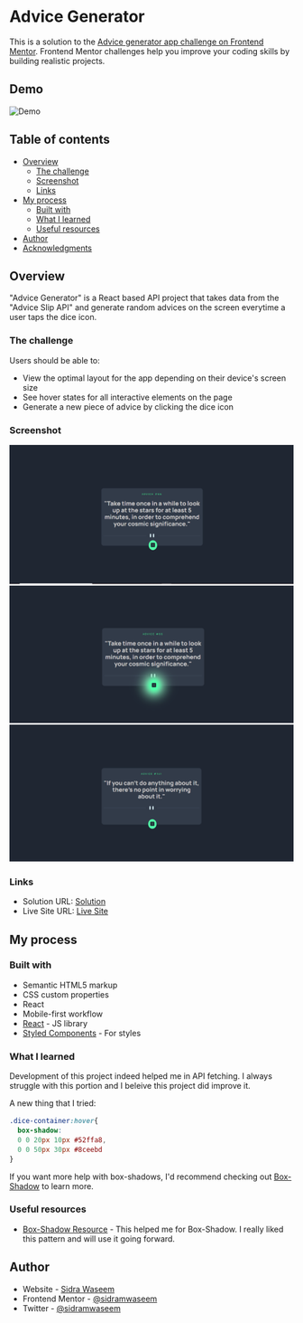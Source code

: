 # Advice Generator

This is a solution to the [Advice generator app challenge on Frontend Mentor](https://www.frontendmentor.io/challenges/advice-generator-app-QdUG-13db). Frontend Mentor challenges help you improve your coding skills by building realistic projects.

## Demo
![Demo](https://advicegenerator-react.netlify.app/)
## Table of contents

- [Overview](#overview)
  - [The challenge](#the-challenge)
  - [Screenshot](#screenshot)
  - [Links](#links)
- [My process](#my-process)
  - [Built with](#built-with)
  - [What I learned](#what-i-learned)
  - [Useful resources](#useful-resources)
- [Author](#author)
- [Acknowledgments](#acknowledgments)


## Overview
"Advice Generator" is a React based API project that takes data from the "Advice Slip API" and generate random advices on the screen everytime a user taps the dice icon.
### The challenge

Users should be able to:

- View the optimal layout for the app depending on their device's screen size
- See hover states for all interactive elements on the page
- Generate a new piece of advice by clicking the dice icon

### Screenshot

![screenshot](https://github.com/sidramwaseem/Advice-Generator/blob/main/preview/ss1.png?raw=true)
![screenshot](https://github.com/sidramwaseem/Advice-Generator/blob/main/preview/ss2.png?raw=true)
![screenshot](https://github.com/sidramwaseem/Advice-Generator/blob/main/preview/ss3.png?raw=true)



### Links

- Solution URL: [Solution](https://github.com/sidramwaseem/Advice-Generator)
- Live Site URL: [Live Site](https://advicegenerator-react.netlify.app/)

## My process

### Built with

- Semantic HTML5 markup
- CSS custom properties
- React
- Mobile-first workflow
- [React](https://reactjs.org/) - JS library
- [Styled Components](https://styled-components.com/) - For styles

### What I learned

Development of this project indeed helped me in API fetching. I always struggle with this portion and I beleive this project did improve it.

A new thing that I tried: 

```css
.dice-container:hover{
  box-shadow:
  0 0 20px 10px #52ffa8,
  0 0 50px 30px #8ceebd
}
```

If you want more help with box-shadows, I'd recommend checking out [Box-Shadow](https://codersblock.com/blog/creating-glow-effects-with-css/) to learn more.


### Useful resources

- [Box-Shadow Resource](https://codersblock.com/blog/creating-glow-effects-with-css/) - This helped me for Box-Shadow. I really liked this pattern and will use it going forward.


## Author

- Website - [Sidra Waseem](https://sidrawaseem.netlify.app/)
- Frontend Mentor - [@sidramwaseem](https://www.frontendmentor.io/profile/sidramwaseem)
- Twitter - [@sidramwaseem](https://www.twitter.com/sidramwaseem)
